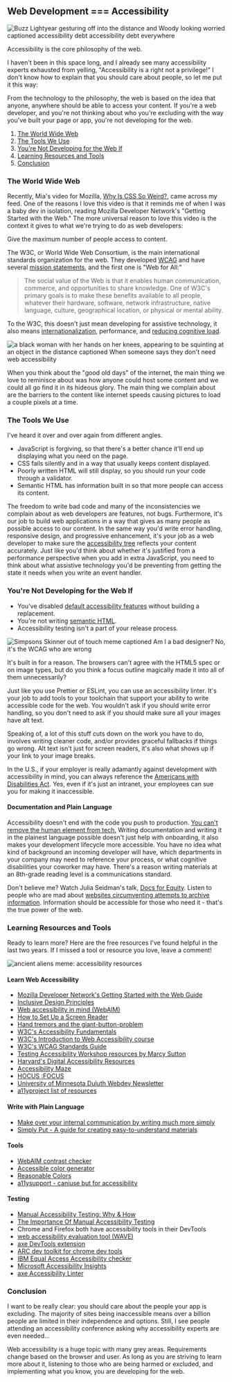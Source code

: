 ## Web Development === Accessibility

![Buzz Lightyear gesturing off into the distance and Woody looking worried captioned accessibility debt accessibility debt everywhere](https://images.abbeyperini.com/===/debt.jpeg)

Accessibility is the core philosophy of the web.

I haven't been in this space long, and I already see many accessibility experts exhausted from yelling, "Accessibility is a right not a privilege!" I don't know how to explain that you should care about people, so let me put it this way:

From the technology to the philosophy, the web is based on the idea that anyone, anywhere should be able to access your content. If you're a web developer, and you're not thinking about who you're excluding with the way you've built your page or app, you're not developing for the web.

1. [The World Wide Web](#the-world-wide-web)
2. [The Tools We Use](#the-tools-we-use)
3. [You're Not Developing for the Web If](#youre-not-developing-for-the-web-if)
4. [Learning Resources and Tools](#learning-resources-and-tools)
5. [Conclusion](#conclusion)

### The World Wide Web

Recently, Mia's video for Mozilla, [Why Is CSS So Weird?](https://www.youtube.com/watch?v=aHUtMbJw8iA&ab_channel=MozillaDeveloper), came across my feed. One of the reasons I love this video is that it reminds me of when I was a baby dev in isolation, reading Mozilla Developer Network's "Getting Started with the Web." The more universal reason to love this video is the context it gives to what we're trying to do as web developers:

Give the maximum number of people access to content.

The W3C, or World Wide Web Consortium, is the main international standards organization for the web. They developed [WCAG](https://www.w3.org/WAI/standards-guidelines/wcag/) and have several [mission statements](https://www.w3.org/Consortium/mission), and the first one is "Web for All:"

> The social value of the Web is that it enables human communication, commerce, and opportunities to share knowledge. One of W3C's primary goals is to make these benefits available to all people, whatever their hardware, software, network infrastructure, native language, culture, geographical location, or physical or mental ability.

To the W3C, this doesn't just mean developing for assistive technology, it also means [internationalization](https://www.w3.org/International/), performance, and [reducing cognitive load](https://www.smashingmagazine.com/2016/09/reducing-cognitive-overload-for-a-better-user-experience).

![a black woman with her hands on her knees, appearing to be squinting at an object in the distance captioned When someone says they don't need web accessibility](https://images.abbeyperini.com/===/need.jpeg)

When you think about the "good old days" of the internet, the main thing we love to reminisce about was how anyone could host some content and we could all go find it in its hideous glory. The main thing we complain about are the barriers to the content like internet speeds causing pictures to load a couple pixels at a time.

### The Tools We Use

I've heard it over and over again from different angles.

- JavaScript is forgiving, so that there's a better chance it'll end up displaying what you need on the page.
- CSS fails silently and in a way that usually keeps content displayed.
- Poorly written HTML will still display, so you should run your code through a validator.
- Semantic HTML has information built in so that more people can access its content.

The freedom to write bad code and many of the inconsistencies we complain about as web developers are features, not bugs. Furthermore, it's our job to build web applications in a way that gives as many people as possible access to our content. In the same way you'd write error handling, responsive design, and progressive enhancement, it's your job as a web developer to make sure the [accessibility tree](https://developer.chrome.com/blog/full-accessibility-tree/) reflects your content accurately. Just like you'd think about whether it's justified from a performance perspective when you add in extra JavaScript, you need to think about what assistive technology you'd be preventing from getting the state it needs when you write an event handler.

### You're Not Developing for the Web If

- You've disabled [default accessibility features](https://dev.to/colabottles/stop-removing-focus-2o7b) without building a replacement.
- You're not writing [semantic HTML](/blog.html?blog=HTML).
- Accessibility testing isn't a part of your release process.

![Simpsons Skinner out of touch meme captioned Am I a bad designer? No, it's the WCAG who are wrong](https://images.abbeyperini.com/===/designer.jpeg)

It's built in for a reason. The browsers can't agree with the HTML5 spec or on image types, but do you think a focus outline magically made it into all of them unnecessarily?

Just like you use Prettier or ESLint, you can use an accessibility linter. It's your job to add tools to your toolchain that support your ability to write accessible code for the web. You wouldn't ask if you should write error handling, so you don't need to ask if you should make sure all your images have alt text.

Speaking of, a lot of this stuff cuts down on the work you have to do, involves writing cleaner code, and/or provides graceful fallbacks if things go wrong. Alt text isn't just for screen readers, it's also what shows up if your link to your image breaks.

In the U.S., if your employer is really adamantly against development with accessibility in mind, you can always reference the [Americans with Disabilities Act](https://www.ada.gov/). Yes, even if it's just an intranet, your employees can sue you for making it inaccessible.

#### Documentation and Plain Language

Accessibility doesn't end with the code you push to production. [You can't remove the human element from tech.](/blog.html?blog=1-year#:~:text=There%20is%20no%20way%20to%20remove%20the%20human%20element%20from%20tech.) Writing documentation and writing it in the plainest language possible doesn't just help with onboarding, it also makes your development lifecycle more accessible. You have no idea what kind of background an incoming developer will have, which departments in your company may need to reference your process, or what cognitive disabilities your coworker may have. There's a reason writing materials at an 8th-grade reading level is a communications standard.

Don't believe me? Watch Julia Seidman's talk, [Docs for Equity](https://community.codenewbie.org/juliaseid/on-demand-talk-docs-for-equity-teaching-our-way-out-of-impostor-syndrome-5gf2). Listen to people who are mad about [websites circumventing attempts to archive information](https://twitter.com/Seglegs/status/1333191516517351424?t=Ss_p64OzJQrSzp6gFoHsLQ&s=19). Information should be accessible for those who need it - that's the true power of the web.

### Learning Resources and Tools

Ready to learn more? Here are the free resources I've found helpful in the last two years. If I missed a tool or resource you love, leave a comment!

![ancient aliens meme: accessibility resources](https://images.abbeyperini.com/===/resources.jpeg)

#### Learn Web Accessibility

- [Mozilla Developer Network's Getting Started with the Web Guide](https://developer.mozilla.org/en-US/docs/Learn/Accessibility)
- [Inclusive Design Principles](inclusivedesignprinciples.org/)
- [Web accessibility in mind (WebAIM)](webaim.org/articles/)
- [How to Set Up a Screen Reader](https://www.codecademy.com/article/how-to-setup-screen-reader)
- [Hand tremors and the giant-button-problem](https://axesslab.com/hand-tremors/)
- [W3C's Accessibility Fundamentals](https://www.w3.org/WAI/fundamentals/accessibility-intro/)
- [W3C's Introduction to Web Accessibility course](https://www.edx.org/course/web-accessibility-introduction)
- [W3C's WCAG Standards Guide](https://www.w3.org/WAI/standards-guidelines/wcag/glance/)
- [Testing Accessibility Workshop resources by Marcy Sutton](https://workshop-resources.testingaccessibility.com/)
- [Harvard's Digital Accessibility Resources](https://accessibility.huit.harvard.edu/resources)
- [Accessibility Maze](https://de.ryerson.ca/wa/maze.html)
- [HOCUS :FOCUS](focus.hteumeuleu.com/)
- [University of Minnesota Duluth Webdev Newsletter](https://www.d.umn.edu/itss/training/online/webdesign/webdev_listserv.html)
- [a11yproject list of resources](https://www.a11yproject.com/resources/)

#### Write with Plain Language

- [Make over your internal communication by writing much more simply](https://www.davisandco.com/blog/how-hard-it-write-simply)
- [Simply Put - A guide for creating easy-to-understand materials](https://www.cdc.gov/healthliteracy/pdf/simply_put.pdf)

#### Tools

- [WebAIM contrast checker](https://webaim.org/resources/contrastchecker/)
- [Accessible color generator](https://learnui.design/tools/accessible-color-generator.html)
- [Reasonable Colors](https://reasonable.work/colors/)
- [a11ysupport - caniuse but for accessibility](https://a11ysupport.io/)

#### Testing

- [Manual Accessibility Testing: Why & How](https://www.mediacurrent.com/blog/manual-accessibility-testing-why-how)
- [The Importance Of Manual Accessibility Testing](https://www.smashingmagazine.com/2018/09/importance-manual-accessibility-testing/)
- Chrome and Firefox both have accessibility tools in their DevTools
- [web accessibility evaluation tool (WAVE)](https://wave.webaim.org/)
- [axe DevTools extension](https://chrome.google.com/webstore/detail/axe-devtools-web-accessib/lhdoppojpmngadmnindnejefpokejbdd?hl=en-US)
- [ARC dev toolkit for chrome dev tools](https://chrome.google.com/webstore/detail/arc-toolkit/chdkkkccnlfncngelccgbgfmjebmkmce)
- [IBM Equal Access Accessibility checker](https://chrome.google.com/webstore/detail/ibm-equal-access-accessib/lkcagbfjnkomcinoddgooolagloogehp?hl=en-US)
- [Microsoft Accessibility Insights](https://chrome.google.com/webstore/detail/accessibility-insights-fo/pbjjkligggfmakdaogkfomddhfmpjeni)
- [axe Accessibility Linter](https://marketplace.visualstudio.com/items?itemName=deque-systems.vscode-axe-linter)

### Conclusion

I want to be really clear: you should care about the people your app is excluding. The majority of sites being inaccessible means over a billion people are limited in their independence and options. Still, I see people attending an accessibility conference asking why accessibility experts are even needed...

Web accessibility is a huge topic with many grey areas. Requirements change based on the browser and user. As long as you are striving to learn more about it, listening to those who are being harmed or excluded, and implementing what you know, you are developing for the web.
